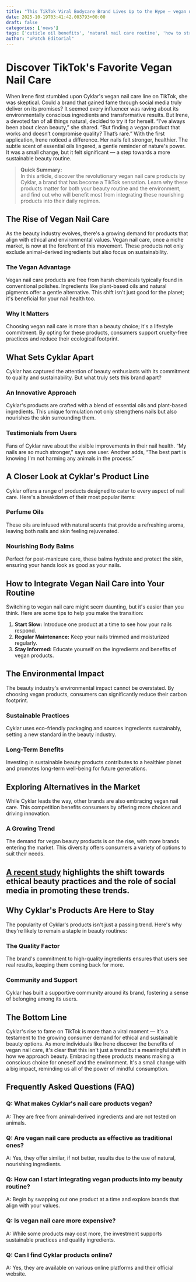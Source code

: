 ```yaml
---
title: "This TikTok Viral Bodycare Brand Lives Up to the Hype — vegan nail care products"
date: 2025-10-19T03:41:42.003793+00:00
draft: false
categories: ['news']
tags: ['cuticle oil benefits', 'natural nail care routine', 'how to strengthen brittle nails', 'vitamin e oil for nails']
author: "uPatch Editorial"
---
```


# Discover TikTok's Favorite Vegan Nail Care

When Irene first stumbled upon Cyklar's vegan nail care line on TikTok, she was skeptical. Could a brand that gained fame through social media truly deliver on its promises? It seemed every influencer was raving about its environmentally conscious ingredients and transformative results. But Irene, a devoted fan of all things natural, decided to try it for herself. “I’ve always been about clean beauty,” she shared. “But finding a vegan product that works and doesn’t compromise quality? That’s rare.” With the first application, Irene noticed a difference. Her nails felt stronger, healthier. The subtle scent of essential oils lingered, a gentle reminder of nature's power. It was a small change, but it felt significant — a step towards a more sustainable beauty routine.

> **Quick Summary:**  
> In this article, discover the revolutionary vegan nail care products by Cyklar, a brand that has become a TikTok sensation. Learn why these products matter for both your beauty routine and the environment, and find out who will benefit most from integrating these nourishing products into their daily regimen.

## The Rise of Vegan Nail Care

As the beauty industry evolves, there's a growing demand for products that align with ethical and environmental values. Vegan nail care, once a niche market, is now at the forefront of this movement. These products not only exclude animal-derived ingredients but also focus on sustainability. 

### The Vegan Advantage

Vegan nail care products are free from harsh chemicals typically found in conventional polishes. Ingredients like plant-based oils and natural pigments offer a gentle alternative. This shift isn't just good for the planet; it's beneficial for your nail health too.

### Why It Matters

Choosing vegan nail care is more than a beauty choice; it's a lifestyle commitment. By opting for these products, consumers support cruelty-free practices and reduce their ecological footprint. 

## What Sets Cyklar Apart

Cyklar has captured the attention of beauty enthusiasts with its commitment to quality and sustainability. But what truly sets this brand apart?

### An Innovative Approach

Cyklar's products are crafted with a blend of essential oils and plant-based ingredients. This unique formulation not only strengthens nails but also nourishes the skin surrounding them.

### Testimonials from Users

Fans of Cyklar rave about the visible improvements in their nail health. “My nails are so much stronger,” says one user. Another adds, “The best part is knowing I'm not harming any animals in the process.”

## A Closer Look at Cyklar's Product Line

Cyklar offers a range of products designed to cater to every aspect of nail care. Here's a breakdown of their most popular items:

### Perfume Oils

These oils are infused with natural scents that provide a refreshing aroma, leaving both nails and skin feeling rejuvenated.

### Nourishing Body Balms

Perfect for post-manicure care, these balms hydrate and protect the skin, ensuring your hands look as good as your nails.

## How to Integrate Vegan Nail Care into Your Routine

Switching to vegan nail care might seem daunting, but it's easier than you think. Here are some tips to help you make the transition:

1. **Start Slow:** Introduce one product at a time to see how your nails respond.
2. **Regular Maintenance:** Keep your nails trimmed and moisturized regularly.
3. **Stay Informed:** Educate yourself on the ingredients and benefits of vegan products.

## The Environmental Impact

The beauty industry's environmental impact cannot be overstated. By choosing vegan products, consumers can significantly reduce their carbon footprint.

### Sustainable Practices

Cyklar uses eco-friendly packaging and sources ingredients sustainably, setting a new standard in the beauty industry.

### Long-Term Benefits

Investing in sustainable beauty products contributes to a healthier planet and promotes long-term well-being for future generations.

## Exploring Alternatives in the Market

While Cyklar leads the way, other brands are also embracing vegan nail care. This competition benefits consumers by offering more choices and driving innovation.

### A Growing Trend

The demand for vegan beauty products is on the rise, with more brands entering the market. This diversity offers consumers a variety of options to suit their needs.

## [A recent study](https://www.harpersbazaar.com/beauty/skin-care/a69020784/cyklar-body-care-review/) highlights the shift towards ethical beauty practices and the role of social media in promoting these trends.

## Why Cyklar's Products Are Here to Stay

The popularity of Cyklar's products isn't just a passing trend. Here's why they're likely to remain a staple in beauty routines:

### The Quality Factor

The brand's commitment to high-quality ingredients ensures that users see real results, keeping them coming back for more.

### Community and Support

Cyklar has built a supportive community around its brand, fostering a sense of belonging among its users.

## The Bottom Line

Cyklar's rise to fame on TikTok is more than a viral moment — it's a testament to the growing consumer demand for ethical and sustainable beauty options. As more individuals like Irene discover the benefits of vegan nail care, it's clear that this isn't just a trend but a meaningful shift in how we approach beauty. Embracing these products means making a conscious choice for oneself and the environment. It's a small change with a big impact, reminding us all of the power of mindful consumption.

## Frequently Asked Questions (FAQ)

### Q: What makes Cyklar's nail care products vegan?
A: They are free from animal-derived ingredients and are not tested on animals.

### Q: Are vegan nail care products as effective as traditional ones?
A: Yes, they offer similar, if not better, results due to the use of natural, nourishing ingredients.

### Q: How can I start integrating vegan products into my beauty routine?
A: Begin by swapping out one product at a time and explore brands that align with your values.

### Q: Is vegan nail care more expensive?
A: While some products may cost more, the investment supports sustainable practices and quality ingredients.

### Q: Can I find Cyklar products online?
A: Yes, they are available on various online platforms and their official website.